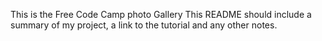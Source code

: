 This is the Free Code Camp photo Gallery
This README should include a summary of my project, a link to the tutorial and any other notes.